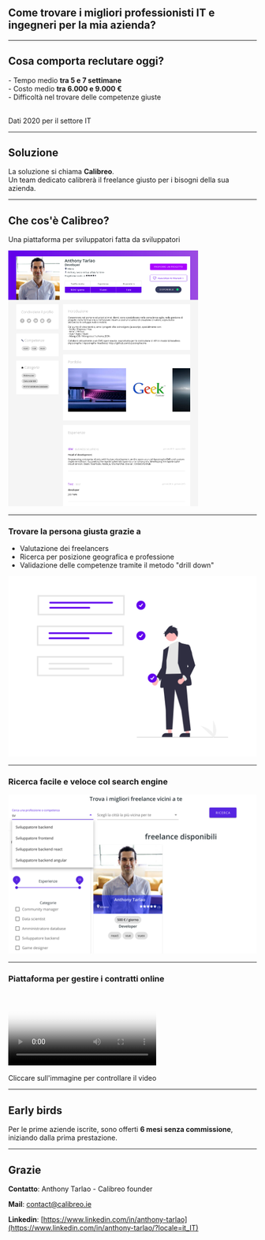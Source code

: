 <h2> Come trovare i migliori professionisti IT e ingegneri per la mia azienda? </h2>

---

<h2> Cosa comporta reclutare oggi? </h2>

<div>
<!-- .element: class="fragment" data-fragment-index="1" -->
- Tempo medio <b>tra 5 e 7 settimane</b>
</div>

<div>
<!-- .element: class="fragment" data-fragment-index="2" -->
- Costo medio <b>tra 6.000 e 9.000 €</b>
</div>

<div>
<!-- .element: class="fragment" data-fragment-index="3" -->
- Difficoltà nel trovare delle competenze giuste
</div>

<br>
<p class="small-text">
Dati 2020 per il settore IT
</p>

---

<h2> Soluzione </h2>

La soluzione si chiama <b>Calibreo</b>.<br>
Un team dedicato calibrerà il freelance giusto per i bisogni della sua azienda.

---

<h2> Che cos'è Calibreo? </h2>

Una piattaforma per sviluppatori fatta da sviluppatori

<img src="assets/profile.png" alt="image" width="385"/>

---

<h3><b>Trovare la persona giusta</b> grazie a</h3>

- Valutazione dei freelancers <!-- .element: class="fragment" data-fragment-index="1" -->
- Ricerca per posizione geografica e professione <!-- .element: class="fragment" data-fragment-index="2" -->
- Validazione delle competenze tramite il metodo "drill down" <!-- .element: class="fragment" data-fragment-index="3" -->

<img src="assets/check.png" alt="image" width="700"/>

---

<h3><b>Ricerca facile e veloce</b> col search engine<br></h3>
<img src="assets/search.png" alt="image" width="700"/>

---

<h3> Piattaforma per gestire i contratti online </h3>

<video id="process-video" controls controlslist="nodownload" disablePictureInPicture playsinline poster="assets/mission.png">
  <source type="video/mp4" src="assets/presentation.mp4">
</video>

<p class="small-text">
Cliccare sull'immagine per controllare il video
</p>

---

<h2> Early birds </h2>

<div>
Per le prime aziende iscrite, sono offerti <b>6 mesi senza commissione</b>, iniziando dalla prima prestazione.
</div>

---

<h2> Grazie </h2>

<div style="text-align: left">
<b>Contatto</b>: Anthony Tarlao - Calibreo founder

<b>Mail</b>: contact@calibreo.ie

<b>Linkedin</b>: [https://www.linkedin.com/in/anthony-tarlao](https://www.linkedin.com/in/anthony-tarlao/?locale=it_IT)
</div>